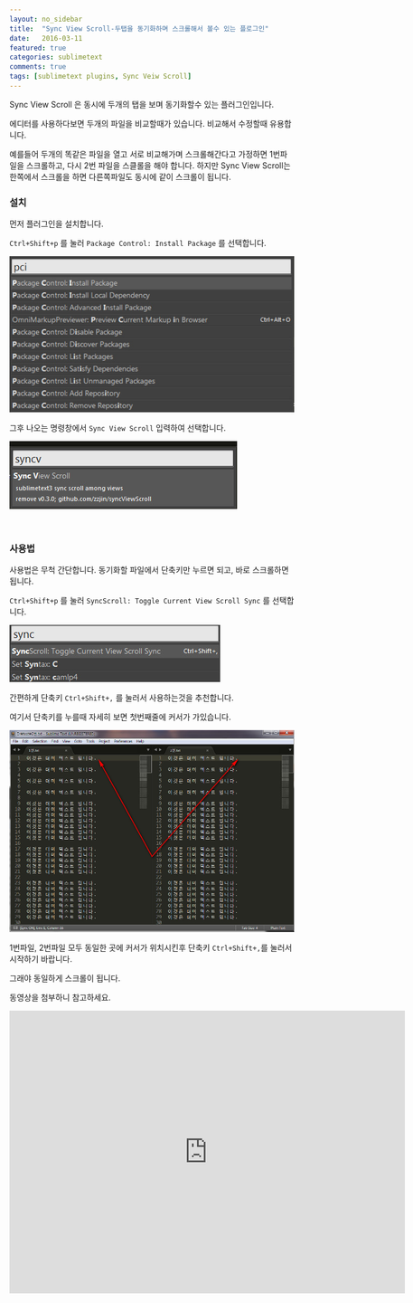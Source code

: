 ```yaml
---
layout: no_sidebar
title:  "Sync View Scroll-두탭을 동기화하며 스크롤해서 볼수 있는 플로그인"
date:   2016-03-11
featured: true
categories: sublimetext
comments: true
tags: [sublimetext plugins, Sync Veiw Scroll]
---
```


Sync View Scroll 은 동시에 두개의 탭을 보며 동기화할수 있는 플러그인입니다.

에디터를 사용하다보면 두개의 파일을 비교할때가 있습니다.
비교해서 수정할때 유용합니다.

예를들어 두개의 똑같은 파일을 열고 서로 비교해가며 스크롤해간다고 가정하면 1번파일을 스크롤하고, 다시 2번 파일을 스클롤을 해야 합니다.
하지만 Sync View Scroll는 한쪽에서 스크롤을 하면 다른쪽파일도 동시에 같이 스크롤이 됩니다.


### 설치

먼저 플러그인을 설치합니다.

`Ctrl+Shift+p` 를 눌러 `Package Control: Install Package` 를 선택합니다.

![package control](/images/sublimetext/demun-003.jpg)

그후 나오는 명령창에서 `Sync View Scroll` 입력하여 선택합니다.

![Sync View Scroll](/images/sublimetext/demun-004.jpg)


<br>


### 사용법

사용법은 무척 간단합니다. 동기화할 파일에서 단축키만 누르면 되고, 바로 스크롤하면 됩니다.


`Ctrl+Shift+p` 를 눌러 `SyncScroll: Toggle Current View Scroll Sync` 를 선택합니다.

![Toggle Current View Scroll Sync](/images/sublimetext/demun-005.jpg)

간편하게 단축키 `Ctrl+Shift+,` 를 눌러서 사용하는것을 추천합니다.

여기서 단축키를 누를때 자세히 보면 첫번째줄에 커서가 가있습니다. 

![Toggle Current View Scroll Sync](/images/sublimetext/demun-006.jpg)

1번파일, 2번파일 모두 동일한 곳에 커서가 위치시킨후 단축키 `Ctrl+Shift+,`를 눌러서 시작하기 바랍니다.

그래야 동일하게 스크롤이 됩니다.

동영상을 첨부하니 참고하세요.

<iframe width="700" height="500" src="https://www.youtube.com/embed/-qG_Gospb9A" frameborder="0" allowfullscreen></iframe>

